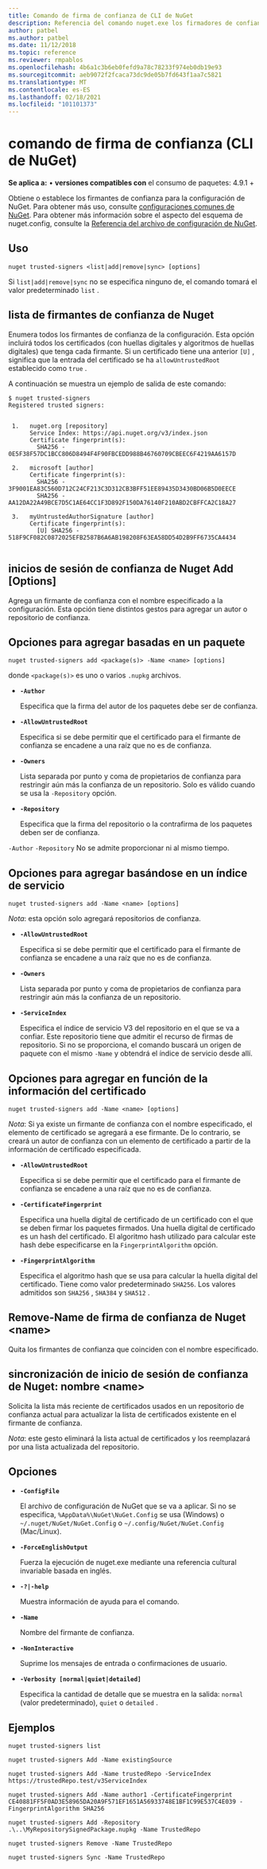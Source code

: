 ```yaml
---
title: Comando de firma de confianza de CLI de NuGet
description: Referencia del comando nuget.exe los firmadores de confianza
author: patbel
ms.author: patbel
ms.date: 11/12/2018
ms.topic: reference
ms.reviewer: rmpablos
ms.openlocfilehash: 4b6a1c3b6eb0fefd9a78c78233f974eb0db19e93
ms.sourcegitcommit: aeb9072f2fcaca73dc9de05b7fd643f1aa7c5821
ms.translationtype: MT
ms.contentlocale: es-ES
ms.lasthandoff: 02/18/2021
ms.locfileid: "101101373"
---
```

# <a name="trusted-signers-command-nuget-cli"></a>comando de firma de confianza (CLI de NuGet)

**Se aplica a:** &bullet; **versiones compatibles con** el consumo de paquetes: 4.9.1 +

Obtiene o establece los firmantes de confianza para la configuración de NuGet. Para obtener más uso, consulte [configuraciones comunes de NuGet](../../consume-packages/configuring-nuget-behavior.md). Para obtener más información sobre el aspecto del esquema de nuget.config, consulte la [Referencia del archivo de configuración de NuGet](../nuget-config-file.md).

## <a name="usage"></a>Uso

```cli
nuget trusted-signers <list|add|remove|sync> [options]
```

Si `list|add|remove|sync` no se especifica ninguno de, el comando tomará el valor predeterminado `list` .

## <a name="nuget-trusted-signers-list"></a>lista de firmantes de confianza de Nuget

Enumera todos los firmantes de confianza de la configuración. Esta opción incluirá todos los certificados (con huellas digitales y algoritmos de huellas digitales) que tenga cada firmante. Si un certificado tiene una anterior `[U]` , significa que la entrada del certificado se ha `allowUntrustedRoot` establecido como `true` .

A continuación se muestra un ejemplo de salida de este comando:

```cli
$ nuget trusted-signers
Registered trusted signers:


 1.   nuget.org [repository]
      Service Index: https://api.nuget.org/v3/index.json
      Certificate fingerprint(s):
        SHA256 - 0E5F38F57DC1BCC806D8494F4F90FBCEDD988B46760709CBEEC6F4219AA6157D

 2.   microsoft [author]
      Certificate fingerprint(s):
        SHA256 - 3F9001EA83C560D712C24CF213C3D312CB3BFF51EE89435D3430BD06B5D0EECE
        SHA256 - AA12DA22A49BCE7D5C1AE64CC1F3D892F150DA76140F210ABD2CBFFCA2C18A27

 3.   myUntrustedAuthorSignature [author]
      Certificate fingerprint(s):
        [U] SHA256 - 518F9CF082C0872025EFB2587B6A6AB198208F63EA58DD54D2B9FF6735CA4434
        
```

## <a name="nuget-trusted-signers-add-options"></a>inicios de sesión de confianza de Nuget Add [Options]

Agrega un firmante de confianza con el nombre especificado a la configuración. Esta opción tiene distintos gestos para agregar un autor o repositorio de confianza.

## <a name="options-for-add-based-on-a-package"></a>Opciones para agregar basadas en un paquete

```cli
nuget trusted-signers add <package(s)> -Name <name> [options]
```

donde `<package(s)>` es uno o varios `.nupkg` archivos.

- **`-Author`**

  Especifica que la firma del autor de los paquetes debe ser de confianza.

- **`-AllowUntrustedRoot`**

  Especifica si se debe permitir que el certificado para el firmante de confianza se encadene a una raíz que no es de confianza.

- **`-Owners`**

  Lista separada por punto y coma de propietarios de confianza para restringir aún más la confianza de un repositorio. Solo es válido cuando se usa la `-Repository` opción.

- **`-Repository`**

  Especifica que la firma del repositorio o la contrafirma de los paquetes deben ser de confianza.

`-Author` `-Repository` No se admite proporcionar ni al mismo tiempo.

## <a name="options-for-add-based-on-a-service-index"></a>Opciones para agregar basándose en un índice de servicio

```cli
nuget trusted-signers add -Name <name> [options]
```

_Nota_: esta opción solo agregará repositorios de confianza. 

- **`-AllowUntrustedRoot`**

  Especifica si se debe permitir que el certificado para el firmante de confianza se encadene a una raíz que no es de confianza.

- **`-Owners`**

  Lista separada por punto y coma de propietarios de confianza para restringir aún más la confianza de un repositorio.

- **`-ServiceIndex`**

  Especifica el índice de servicio V3 del repositorio en el que se va a confiar. Este repositorio tiene que admitir el recurso de firmas de repositorio. Si no se proporciona, el comando buscará un origen de paquete con el mismo `-Name` y obtendrá el índice de servicio desde allí.

## <a name="options-for-add-based-on-the-certificate-information"></a>Opciones para agregar en función de la información del certificado

```cli
nuget trusted-signers add -Name <name> [options]
```

_Nota_: Si ya existe un firmante de confianza con el nombre especificado, el elemento de certificado se agregará a ese firmante. De lo contrario, se creará un autor de confianza con un elemento de certificado a partir de la información de certificado especificada.


- **`-AllowUntrustedRoot`**

  Especifica si se debe permitir que el certificado para el firmante de confianza se encadene a una raíz que no es de confianza.

- **`-CertificateFingerprint`**

  Especifica una huella digital de certificado de un certificado con el que se deben firmar los paquetes firmados. Una huella digital de certificado es un hash del certificado. El algoritmo hash utilizado para calcular este hash debe especificarse en la `FingerprintAlgorithm` opción.

- **`-FingerprintAlgorithm`**

  Especifica el algoritmo hash que se usa para calcular la huella digital del certificado. Tiene como valor predeterminado `SHA256`. Los valores admitidos son `SHA256` , `SHA384` y `SHA512` .

## <a name="nuget-trusted-signers-remove--name-name"></a>Remove-Name de firma de confianza de Nuget \<name\>

Quita los firmantes de confianza que coinciden con el nombre especificado.

## <a name="nuget-trusted-signers-sync--name-name"></a>sincronización de inicio de sesión de confianza de Nuget: nombre \<name\>

Solicita la lista más reciente de certificados usados en un repositorio de confianza actual para actualizar la lista de certificados existente en el firmante de confianza.

_Nota_: este gesto eliminará la lista actual de certificados y los reemplazará por una lista actualizada del repositorio.

## <a name="options"></a>Opciones

- **`-ConfigFile`**

  El archivo de configuración de NuGet que se va a aplicar. Si no se especifica, `%AppData%\NuGet\NuGet.Config` se usa (Windows) o `~/.nuget/NuGet/NuGet.Config` o `~/.config/NuGet/NuGet.Config` (Mac/Linux).

- **`-ForceEnglishOutput`**

  Fuerza la ejecución de nuget.exe mediante una referencia cultural invariable basada en inglés.

- **`-?|-help`**

  Muestra información de ayuda para el comando.

- **`-Name`**

  Nombre del firmante de confianza.

- **`-NonInteractive`**

  Suprime los mensajes de entrada o confirmaciones de usuario.

- **`-Verbosity [normal|quiet|detailed]`**

  Especifica la cantidad de detalle que se muestra en la salida: `normal` (valor predeterminado), `quiet` o `detailed` .


## <a name="examples"></a>Ejemplos

```cli
nuget trusted-signers list

nuget trusted-signers Add -Name existingSource

nuget trusted-signers Add -Name trustedRepo -ServiceIndex https://trustedRepo.test/v3ServiceIndex

nuget trusted-signers Add -Name author1 -CertificateFingerprint CE40881FF5F0AD3E58965DA20A9F571EF1651A56933748E1BF1C99E537C4E039 -FingerprintAlgorithm SHA256

nuget trusted-signers Add -Repository .\..\MyRepositorySignedPackage.nupkg -Name TrustedRepo

nuget trusted-signers Remove -Name TrustedRepo

nuget trusted-signers Sync -Name TrustedRepo
```
